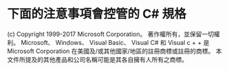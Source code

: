 <a name="the-following-notice-governs-the-c-spec"></a>下面的注意事項會控管的 C# 規格
=====

(c) Copyright 1999-2017 Microsoft Corporation。 著作權所有，並保留一切權利。
Microsoft、 Windows、 Visual Basic、 Visual C# 和 Visual c + + 是 Microsoft Corporation 在美國及/或其他國家/地區的註冊商標或註冊的商標。
本文件所提及的其他產品和公司名稱可能是其各自擁有人所有之商標。
